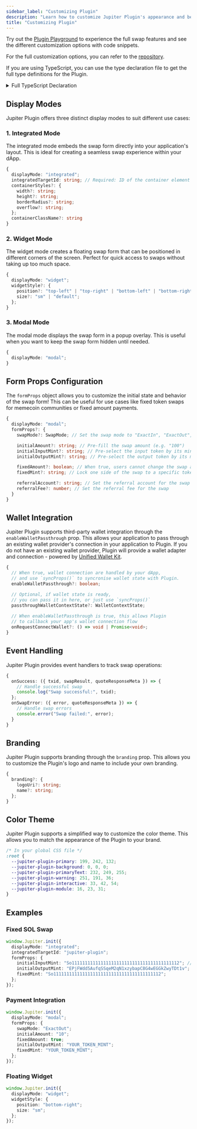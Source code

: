 ```yaml
---
sidebar_label: "Customizing Plugin"
description: "Learn how to customize Jupiter Plugin's appearance and behavior."
title: "Customizing Plugin"
---
```


<head>
    <title>Customizing Plugin</title>
    <meta name="twitter:card" content="summary" />
</head>

Try out the [Plugin Playground](https://plugin.jup.ag/) to experience the full swap features and see the different customization options with code snippets.

For the full customization options, you can refer to the [repository](https://github.com/jup-ag/plugin/blob/main/src/types/index.d.ts).

If you are using TypeScript, you can use the type declaration file to get the full type definitions for the Plugin.

<details>
  <summary>
    Full TypeScript Declaration
  </summary>

```typescript
declare global {
    interface Window {
        Jupiter: JupiterPlugin;
    }
}

export type WidgetPosition = 'bottom-left' | 'bottom-right' | 'top-left' | 'top-right';
export type WidgetSize = 'sm' | 'default';
export type SwapMode = "ExactInOrOut" | "ExactIn" | "ExactOut";
export type DEFAULT_EXPLORER = 'Solana Explorer' | 'Solscan' | 'Solana Beach' | 'SolanaFM';

export interface FormProps {
    swapMode?: SwapMode;
    initialAmount?: string;
    initialInputMint?: string;
    initialOutputMint?: string;
    fixedAmount?: boolean;
    fixedMint?: string;
    referralAccount?: string;
    referralFee?: number;
}

export interface IInit {
    localStoragePrefix?: string;
    formProps?: FormProps;
    defaultExplorer?: DEFAULT_EXPLORER;
    autoConnect?: boolean;
    displayMode?: 'modal' | 'integrated' | 'widget';
    integratedTargetId?: string;
    widgetStyle?: {
        position?: WidgetPosition;
        size?: WidgetSize;
    };
    containerStyles?: CSSProperties;
    containerClassName?: string;
    enableWalletPassthrough?: boolean;
    passthroughWalletContextState?: WalletContextState;
    onRequestConnectWallet?: () => void | Promise<void>;
    onSwapError?: ({
        error,
        quoteResponseMeta,
    }: {
        error?: TransactionError;
        quoteResponseMeta: QuoteResponse | null;
    }) => void;
    onSuccess?: ({
        txid,
        swapResult,
        quoteResponseMeta,
    }: {
        txid: string;
        swapResult: SwapResult;
        quoteResponseMeta: QuoteResponse | null;
    }) => void;
    onFormUpdate?: (form: IForm) => void;
    onScreenUpdate?: (screen: IScreen) => void;
}

export interface JupiterPlugin {
    _instance: JSX.Element | null;
    init: (props: IInit) => void;
    resume: () => void;
    close: () => void;
    root: Root | null;
    enableWalletPassthrough: boolean;
    onRequestConnectWallet: IInit['onRequestConnectWallet'];
    store: ReturnType<typeof createStore>;
    syncProps: (props: { passthroughWalletContextState?: IInit['passthroughWalletContextState'] }) => void;
    onSwapError: IInit['onSwapError'];
    onSuccess: IInit['onSuccess'];
    onFormUpdate: IInit['onFormUpdate'];
    onScreenUpdate: IInit['onScreenUpdate'];
    localStoragePrefix: string;
}

export { };
```

</details>

## Display Modes

Jupiter Plugin offers three distinct display modes to suit different use cases:

### 1. Integrated Mode

The integrated mode embeds the swap form directly into your application's layout. This is ideal for creating a seamless swap experience within your dApp.

```typescript
{
  displayMode: "integrated";
  integratedTargetId: string; // Required: ID of the container element
  containerStyles?: {
    width?: string;
    height?: string;
    borderRadius?: string;
    overflow?: string;
  };
  containerClassName?: string
}
```

### 2. Widget Mode

The widget mode creates a floating swap form that can be positioned in different corners of the screen. Perfect for quick access to swaps without taking up too much space.

```typescript
{
  displayMode: "widget";
  widgetStyle?: {
    position?: "top-left" | "top-right" | "bottom-left" | "bottom-right";
    size?: "sm" | "default";
  };
}
```

### 3. Modal Mode

The modal mode displays the swap form in a popup overlay. This is useful when you want to keep the swap form hidden until needed.

```typescript
{
  displayMode: "modal";
}
```

## Form Props Configuration

The `formProps` object allows you to customize the initial state and behavior of the swap form! This can be useful for use cases like fixed token swaps for memecoin communities or fixed amount payments.

```typescript
{
  displayMode: "modal";
  formProps?: {
    swapMode?: SwapMode; // Set the swap mode to "ExactIn", "ExactOut", or default to "ExactInOrOut"

    initialAmount?: string; // Pre-fill the swap amount (e.g. "100")
    initialInputMint?: string; // Pre-select the input token by its mint address
    initialOutputMint?: string; // Pre-select the output token by its mint address

    fixedAmount?: boolean; // When true, users cannot change the swap amount
    fixedMint?: string; // Lock one side of the swap to a specific token by its mint address

    referralAccount?: string; // Set the referral account for the swap
    referralFee?: number; // Set the referral fee for the swap
  }
}
```

## Wallet Integration

Jupiter Plugin supports third-party wallet integration through the `enableWalletPassthrough` prop. This allows your application to pass through an existing wallet provider's connection in your application to Plugin. If you do not have an existing wallet provider, Plugin will provide a wallet adapter and connection - powered by [Unified Wallet Kit](/docs/tool-kits/wallet-kit/).

```typescript
{
  // When true, wallet connection are handled by your dApp,
  // and use `syncProps()` to syncronise wallet state with Plugin.
  enableWalletPassthrough?: boolean;

  // Optional, if wallet state is ready, 
  // you can pass it in here, or just use `syncProps()`
  passthroughWalletContextState?: WalletContextState;
  
  // When enableWalletPassthrough is true, this allows Plugin 
  // to callback your app's wallet connection flow
  onRequestConnectWallet?: () => void | Promise<void>;
}
```

## Event Handling

Jupiter Plugin provides event handlers to track swap operations:

```typescript
{
  onSuccess: ({ txid, swapResult, quoteResponseMeta }) => {
    // Handle successful swap
    console.log("Swap successful:", txid);
  };
  onSwapError: ({ error, quoteResponseMeta }) => {
    // Handle swap errors
    console.error("Swap failed:", error);
  }
}
```

## Branding

Jupiter Plugin supports branding through the `branding` prop. This allows you to customize the Plugin's logo and name to include your own branding.

```typescript
{
  branding?: {
    logoUri?: string;
    name?: string;
  };
}
```

## Color Theme

Jupiter Plugin supports a simplified way to customize the color theme. This allows you to match the appearance of the Plugin to your brand.

```css
/* In your global CSS file */
:root {
  --jupiter-plugin-primary: 199, 242, 132;
  --jupiter-plugin-background: 0, 0, 0;
  --jupiter-plugin-primaryText: 232, 249, 255;
  --jupiter-plugin-warning: 251, 191, 36;
  --jupiter-plugin-interactive: 33, 42, 54;
  --jupiter-plugin-module: 16, 23, 31;
}
```

## Examples

### Fixed SOL Swap

```typescript
window.Jupiter.init({
  displayMode: "integrated";
  integratedTargetId: "jupiter-plugin";
  formProps: {
    initialInputMint: "So11111111111111111111111111111111111111112"; // SOL
    initialOutputMint: "EPjFWdd5AufqSSqeM2qN1xzybapC8G4wEGGkZwyTDt1v"; // USDC
    fixedMint: "So11111111111111111111111111111111111111112";
  };
});
```

### Payment Integration

```typescript
window.Jupiter.init({
  displayMode: "modal";
  formProps: {
    swapMode: "ExactOut";
    initialAmount: "10";
    fixedAmount: true;
    initialOutputMint: "YOUR_TOKEN_MINT";
    fixedMint: "YOUR_TOKEN_MINT";
  };
});
```

### Floating Widget

```typescript
window.Jupiter.init({
  displayMode: "widget";
  widgetStyle: {
    position: "bottom-right";
    size: "sm";
  };
});
```
